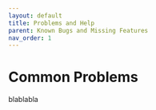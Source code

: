 ```yaml
---
layout: default
title: Problems and Help
parent: Known Bugs and Missing Features
nav_order: 1
---
```


# Common Problems

blablabla
